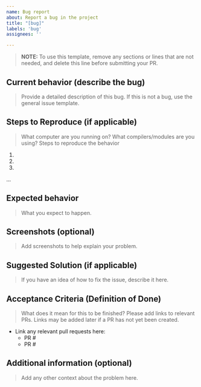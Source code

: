 ```yaml
---
name: Bug report
about: Report a bug in the project
title: "[bug]"
labels: 'bug'
assignees: ''

---
```


> **NOTE:** To use this template, remove any sections or lines that are not needed, and delete this line before submitting your PR.

## Current behavior (describe the bug)
> Provide a detailed description of this bug.
> If this is not a bug, use the general issue template.

## Steps to Reproduce (if applicable)

> What computer are you running on?
> What compilers/modules are you using?
> Steps to reproduce the behavior

1.
2.
3.
...

## Expected behavior
> What you expect to happen.

## Screenshots (optional)
> Add screenshots to help explain your problem.

## Suggested Solution (if applicable)
> If you have an idea of how to fix the issue, describe it here.

## Acceptance Criteria (Definition of Done)
> What does it mean for this to be finished? Please add links to relevant PRs. Links may be added later if a PR has not yet been created.
- Link any relevant pull requests here:
  - PR #
  - PR #

## Additional information (optional)
> Add any other context about the problem here.
